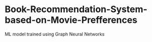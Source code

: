 # Book-Recommendation-System-based-on-Movie-Prefferences
ML model trained using Graph Neural Networks
